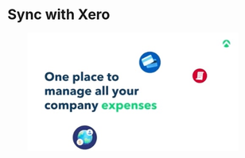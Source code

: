 # Sync with Xero

<figure><img src="../../../.gitbook/assets/B3EB2041-13D3-49BF-A749-9EFC5F18AB8D_4_5005_c.jpeg" alt=""><figcaption></figcaption></figure>
